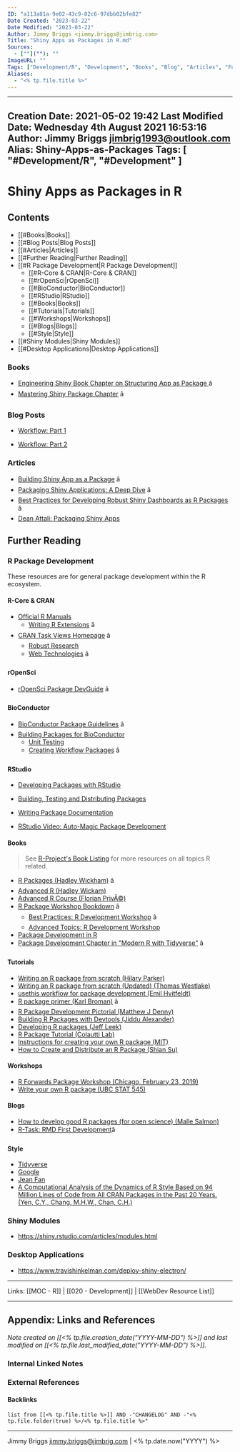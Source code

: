 ```yaml
---
ID: "a113a81a-9e02-43c9-82c6-97dbb02bfe82"
Date Created: "2023-03-22"
Date Modified: "2023-03-22"
Author: Jimmy Briggs <jimmy.briggs@jimbrig.com>
Title: "Shiny Apps as Packages in R.md"
Sources: 
  - [""](""): ""
ImageURL: ""
Tags: ["Development/R", "Development", "Books", "Blog", "Articles", "Further", "R", "R", "rOpenSci", "BioConductor", "RStudio", "Books", "Tutorials", "Workshops", "Blogs", "Style", "Shiny", "Desktop"]
Aliases:
  - "<% tp.file.title %>"
---
```


---
Creation Date: 2021-05-02 19:42
Last Modified Date: Wednesday 4th August 2021 16:53:16
Author: Jimmy Briggs <jimbrig1993@outlook.com>
Alias: Shiny-Apps-as-Packages
Tags: [ "#Development/R", "#Development" ]
---

# Shiny Apps as Packages in R

## Contents

- [[#Books|Books]]
- [[#Blog Posts|Blog Posts]]
- [[#Articles|Articles]]
- [[#Further Reading|Further Reading]]
- [[#R Package Development|R Package Development]]
	- [[#R-Core & CRAN|R-Core & CRAN]]
	- [[#rOpenSci|rOpenSci]]
	- [[#BioConductor|BioConductor]]
	- [[#RStudio|RStudio]]
	- [[#Books|Books]]
	- [[#Tutorials|Tutorials]]
	- [[#Workshops|Workshops]]
	- [[#Blogs|Blogs]]
	- [[#Style|Style]]
- [[#Shiny Modules|Shiny Modules]]
- [[#Desktop Applications|Desktop Applications]]


### Books

- [Engineering Shiny Book Chapter on Structuring App as Package ](https://engineering-shiny.org/structure.html#shiny-app-as-a-package) â­
- [Mastering Shiny Package Chapter](https://mastering-shiny.org/scaling-packaging.html) â­


### Blog Posts

- [Workflow: Part 1](https://rtask.thinkr.fr/blog/building-big-shiny-apps-a-workflow-1/)

- [Workflow: Part 2](https://rtask.thinkr.fr/blog/building-big-shiny-apps-a-workflow-2/)


### Articles

- [Building Shiny App as a Package](https://rtask.thinkr.fr/building-a-shiny-app-as-a-package/) â­
- [Packaging Shiny Applications: A Deep Dive](https://www.mango-solutions.com/packaging-shiny-applications-a-deep-dive/) â­
- [Best Practices for Developing Robust Shiny Dashboards as R Packages](https://www.inwt-statistics.com/read-blog/best-practice-development-of-robust-shiny-dashboards-as-r-packages.html) â­
- [Dean Attali: Packaging Shiny Apps](https://deanattali.com/2015/04/21/r-package-shiny-app/)

## Further Reading

### R Package Development

These resources are for general package development within the R ecosystem. 

#### R-Core & CRAN

- [Official R Manuals](https://cran.r-project.org/manuals.html)
	- [Writing R Extensions](https://cran.r-project.org/doc/manuals/R-exts.html) â­
- [CRAN Task Views Homepage](https://cran.r-project.org/web/views/#:~:text=CRAN%20Task%20Views.%20CRAN%20task%20views%20aim%20to,can%20be%20automatically%20installed%20using%20the%20ctv%20package.) â­
	- [Robust Research](https://cran.r-project.org/web/views/ReproducibleResearch.html)
	- [Web Technologies](https://cran.r-project.org/web/views/WebTechnologies.html) â­


#### rOpenSci

- [rOpenSci Package DevGuide](https://devguide.ropensci.org/) â­

#### BioConductor

- [BioConductor Package Guidelines](https://www.bioconductor.org/developers/package-guidelines/) â­
- [Building Packages for BioConductor](https://www.bioconductor.org/developers/how-to/buildingPackagesForBioc/)
	- [Unit Testing](https://bioconductor.org/developers/how-to/unitTesting-guidelines/)
	- [Creating Workflow Packages](https://www.bioconductor.org/developers/how-to/workflows/) â­

#### RStudio

- [Developing Packages with RStudio](https://support.rstudio.com/hc/en-us/articles/200486488-Developing-Packages-with-RStudio)
- [Building, Testing and Distributing Packages]( https://support.rstudio.com/hc/en-us/articles/200486508-Building-Testing-and-Distributing-Packages)
- [Writing Package Documentation](https://support.rstudio.com/hc/en-us/articles/200532317-Writing-Package-Documentation)

- [RStudio Video: Auto-Magic Package Development](https://rstudio.com/resources/rstudioconf-2020/auto-magic-package-development/)


#### Books

> See [R-Project's Book Listing](https://www.r-project.org/doc/bib/R-books.html) for more resources on all topics R related.

- [R Packages (Hadley Wickham)](http://r-pkgs.had.co.nz/) â­
- [Advanced R (Hadley Wickam)](https://adv-r.hadley.nz/)
- [Advanced R Course (Florian PrivÃ©)](https://privefl.github.io/advr38book/)
- [R Package Workshop Bookdown](https://combine-australia.github.io/r-pkg-dev/) â­
	- [Best Practices: R Development Workshop](https://combine-australia.github.io/r-pkg-dev/good-practices-and-advice.html) â­
	- [Advanced Topics: R Development Workshop](https://combine-australia.github.io/r-pkg-dev/advanced-topics.html)
- [Package Development in R](https://iqss.github.io/dss-rbuild/)
- [Package Development Chapter in "Modern R with Tidyverse"](https://b-rodrigues.github.io/modern_R/package-development.html) â­


#### Tutorials

- [Writing an R package from scratch (Hilary Parker)]( https://hilaryparker.com/2014/04/29/writing-an-r-package-from-scratch/)
- [Writing an R package from scratch (Updated) (Thomas Westlake)](https://r-mageddon.netlify.com/post/writing-an-r-package-from-scratch/)
- [usethis workflow for package development (Emil Hvitfeldt)](https://www.hvitfeldt.me/blog/usethis-workflow-for-package-development/)
- [R package primer (Karl Broman)](https://kbroman.org/pkg_primer/) â­
- [R Package Development Pictorial (Matthew J Denny)](http://www.mjdenny.com/R_Package_Pictorial.html)
- [Building R Packages with Devtools (Jiddu Alexander)](http://www.jiddualexander.com/blog/r-package-building/)
- [Developing R packages (Jeff Leek)](https://github.com/jtleek/rpackages)
- [R Package Tutorial (Colautti Lab)](https://colauttilab.github.io/RCrashCourse/Package_tutorial.html)
- [Instructions for creating your own R package (MIT)](http://web.mit.edu/insong/www/pdf/rpackage_instructions.pdf)
- [How to Create and Distribute an R Package (Shian Su)](https://medium.com/@shiansu/how-to-create-and-distribute-an-r-package-a296217435dc)

#### Workshops

- [R Forwards Package Workshop (Chicago, February 23, 2019)](https://github.com/forwards/workshops/tree/master/Chicago2019)
- [Write your own R package (UBC STAT 545)](http://stat545.com/packages00_index.html)

#### Blogs

- [How to develop good R packages (for open science) (Malle Salmon)](https://masalmon.eu/2017/12/11/goodrpackages/)
- [R-Task: RMD First Development](https://rtask.thinkr.fr/when-development-starts-with-documentation/)â­


#### Style

- [Tidyverse](https://style.tidyverse.org/)
- [Google](https://google.github.io/styleguide/Rguide.html)
- [Jean Fan](https://jef.works/R-style-guide/)
- [A Computational Analysis of the Dynamics of R Style Based on 94 Million Lines of Code from All CRAN Packages in the Past 20 Years. (Yen, C.Y., Chang, M.H.W., Chan, C.H.)](https://github.com/chainsawriot/rstyle)



### Shiny Modules
- <https://shiny.rstudio.com/articles/modules.html>


### Desktop Applications

- <https://www.travishinkelman.com/deploy-shiny-electron/>

***
Links: [[MOC - R]] | [[020 - Development]] | [[WebDev Resource List]]




***

## Appendix: Links and References

*Note created on [[<% tp.file.creation_date("YYYY-MM-DD") %>]] and last modified on [[<% tp.file.last_modified_date("YYYY-MM-DD") %>]].*

### Internal Linked Notes

### External References

#### Backlinks

```dataview
list from [[<% tp.file.title %>]] AND -"CHANGELOG" AND -"<% tp.file.folder(true) %>/<% tp.file.title %>"
```


***

Jimmy Briggs <jimmy.briggs@jimbrig.com> | <% tp.date.now("YYYY") %>
